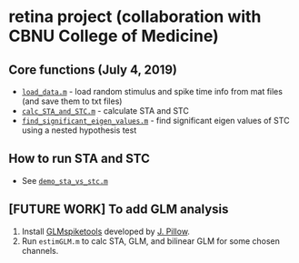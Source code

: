 # retina project (collaboration with CBNU College of Medicine)

## Core functions (July 4, 2019)
* [`load_data.m`](tools/load_data.m) - load random stimulus and spike time info from mat files (and save them to txt files)
* [`calc_STA_and_STC.m`](calc_STA_and_STC.m) - calculate STA and STC
* [`find_significant_eigen_values.m`](tools/find_significant_eigen_values.m) - find significant eigen values of STC using a nested hypothesis test

## How to run STA and STC
* See [`demo_sta_vs_stc.m`](demo_sta_vs_stc.m)

## [FUTURE WORK] To add GLM analysis
1. Install [GLMspiketools](https://github.com/ys7yoo/GLMspiketools) developed by [J. Pillow](https://github.com/pillowlab/GLMspiketools).
2. Run `estimGLM.m` to calc STA, GLM, and bilinear GLM for some chosen channels.

